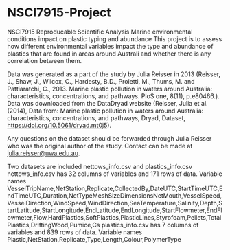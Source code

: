 # NSCI7915-Project
NSCI7915 Reproducable Scientific Analysis
Marine environmental conditions impact on plastic typing and abundance
This project is to assess how different environmental variables impact the type and abundance of plastics that are found in areas around Australi and whether there is any correlation between them.

Data was generated as a part of the study by Julia Reisser in 2013 (Reisser, J., Shaw, J., Wilcox, C., Hardesty, B.D., Proietti, M., Thums, M. and Pattiaratchi, C., 2013. Marine plastic pollution in waters around Australia: characteristics, concentrations, and pathways. PloS one, 8(11), p.e80466.). Data was downloaded from the DataDryad website (Reisser, Julia et al. (2014), Data from: Marine plastic pollution in waters around Australia: characteristics, concentrations, and pathways, Dryad, Dataset, https://doi.org/10.5061/dryad.mt0j5).

Any questions on the dataset should be forwarded through Julia Reisser who was the original author of the study. Contact can be made at julia.reisser@uwa.edu.au.

Two datasets are included nettows_info.csv and plastics_info.csv
nettows_info.csv has 32 columns of variables and 171 rows of data. Variable names VesselTripName,NetStation,Replicate,CollectedBy,DateUTC,StartTimeUTC,EndTimeUTC,Duration,NetTypeMeshSizeDimensionsNetMouth,VesselSpeed,VesselDirection,WindSpeed,WindDirection,SeaTemperature,Salinity,Depth,StartLatitude,StartLongitude,EndLatitude,EndLongitude,StartFlowmeter,EndFlowmeter,Flow,HardPlastics,SoftPlastics,PlasticLines,Styrofoam,Pellets,TotalPlastics,DriftingWood,Pumice,Cs
plastics_info.csv has 7 columns of variables and 839 rows of data. Variable names Plastic,NetStation,Replicate,Type,Length,Colour,PolymerType
